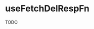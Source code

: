 useFetchDelRespFn
=========================================================================================

TODO

